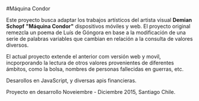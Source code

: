 #Máquina Condor

Este proyecto busca adaptar los trabajos artísticos del artista visual **Demian Schopf**  **"Máquina Condor"** dispositivos móviles y web. El proyecto original remezcla un poema de Luís de Góngora en base a la modificación de una serie de palabras variables que cambian en relación a la consulta de valores diversos.

El actual proyecto extende el anterior com versión web y movil, incporporando la lectura de otros valores provenientes de diferentes ámbitos, como la bolsa, nombres de personas fallecidas en guerras, etc.

Desarollos en JavaScript, y diversas apis financieras.

Proyecto en desarrollo Noveiembre - Diciembre 2015, Santiago Chile. 


